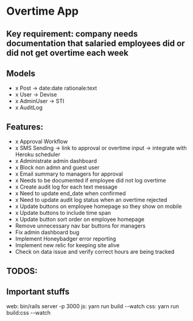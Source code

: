 # Overtime App

## Key requirement: company needs documentation that salaried employees did or did not get overtime each week

## Models

- x Post -> date:date rationale:text
- x User -> Devise
- x AdminUser -> STI
- x AuditLog

## Features:

- x Approval Workflow
- x SMS Sending -> link to approval or overtime input -> integrate with Heroku scheduler
- x Administrate admin dashboard
- x Block non admn and guest user
- x Email summary to managers for approval
- x Needs to be documented if employee did not log overtime
- x Create audit log for each text message
- x Need to update end_date when confirmed
- x Need to update audit log status when an overtime rejected
- x Update buttons on employee homepage so they show on mobile
- x Update buttons to include time span
- x Update button sort order on employee homepage
- Remove unnecessary nav bar buttons for managers
- Fix admin dashboard bug
- Implement Honeybadger error reporting
- Implement new relic for keeping site alive
- Check on data issue and verify correct hours are being tracked

## TODOS:

## Important stuffs

web: bin/rails server -p 3000
js: yarn run build --watch
css: yarn run build:css --watch
